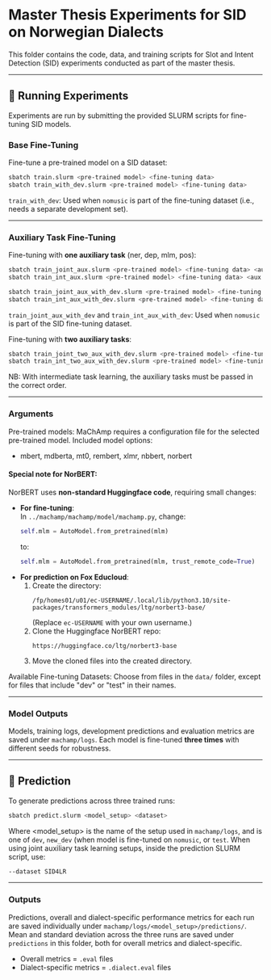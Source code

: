 # Master Thesis Experiments for SID on Norwegian Dialects

This folder contains the code, data, and training scripts for Slot and Intent Detection (SID) experiments conducted as part of the master thesis.

---

## 🚀 Running Experiments
Experiments are run by submitting the provided SLURM scripts for fine-tuning SID models.


### Base Fine-Tuning
Fine-tune a pre-trained model on a SID dataset:
```bash
sbatch train.slurm <pre-trained model> <fine-tuning data>
sbatch train_with_dev.slurm <pre-trained model> <fine-tuning data>
```
`train_with_dev`: Used when `nomusic` is part of the fine-tuning dataset (i.e., needs a separate development set).

---

### Auxiliary Task Fine-Tuning
Fine-tuning with **one auxiliary task** (ner, dep, mlm, pos):
```bash
sbatch train_joint_aux.slurm <pre-trained model> <fine-tuning data> <aux task>
sbatch train_int_aux.slurm <pre-trained model> <fine-tuning data> <aux task>

sbatch train_joint_aux_with_dev.slurm <pre-trained model> <fine-tuning data> <aux task>
sbatch train_int_aux_with_dev.slurm <pre-trained model> <fine-tuning data> <aux task>
```
`train_joint_aux_with_dev` and `train_int_aux_with_dev`: Used when `nomusic` is part of the SID fine-tuning dataset.

Fine-tuning with **two auxiliary tasks**:
```bash
sbatch train_joint_two_aux_with_dev.slurm <pre-trained model> <fine-tuning data> <aux task 1> <aux task 2>
sbatch train_int_two_aux_with_dev.slurm <pre-trained model> <fine-tuning data> <aux task 1> <aux task 2>

```
NB: With intermediate task learning, the auxiliary tasks must be passed in the correct order.

---

### Arguments
Pre-trained models: MaChAmp requires a configuration file for the selected pre-trained model. Included model options:
- mbert, mdberta, mt0, rembert, xlmr, nbbert, norbert

#### Special note for NorBERT:
NorBERT uses **non-standard Huggingface code**, requiring small changes:
- **For fine-tuning**:  
    In `../machamp/machamp/model/machamp.py`, change:
    ```python
    self.mlm = AutoModel.from_pretrained(mlm)
    ```
    to:
    ```python
    self.mlm = AutoModel.from_pretrained(mlm, trust_remote_code=True)
    ```
- **For prediction on Fox Educloud**:  
    1. Create the directory:
       ```
       /fp/homes01/u01/ec-USERNAME/.local/lib/python3.10/site-packages/transformers_modules/ltg/norbert3-base/
       ```
       (Replace `ec-USERNAME` with your own username.)
    2. Clone the Huggingface NorBERT repo:
       ```
       https://huggingface.co/ltg/norbert3-base
       ```
    3. Move the cloned files into the created directory.  


Available Fine-tuning Datasets: Choose from files in the `data/` folder, except for files that include "dev" or "test" in their names.

---
### Model Outputs
Models, training logs, development predictions and evaluation metrics are saved under `machamp/logs`. Each model is fine-tuned **three times** with different seeds for robustness.


---
## 🔮 Prediction
To generate predictions across three trained runs:
```bash
sbatch predict.slurm <model_setup> <dataset>
```
Where <model_setup> is the name of the setup used in `machamp/logs`, and <dataset> is one of `dev`, `new_dev` (when model is fine-tuned on `nomusic`, or `test`.
When using joint auxiliary task learning setups, inside the prediction SLURM script, use: 
```bash
--dataset SID4LR
```

---

### Outputs
Predictions, overall and dialect-specific performance metrics for each run are saved individually under `machamp/logs/<model_setup>/predictions/`.
Mean and standard deviation across the three runs are saved under `predictions` in this folder, both for overall metrics and dialect-specific.
- Overall metrics = `.eval` files
- Dialect-specific metrics = `.dialect.eval` files
